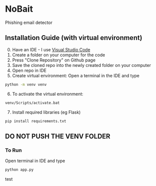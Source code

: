 # NoBait

Phishing email detector 

## Installation Guide (with virtual environment)
0. Have an IDE - I use [Visual Studio Code](https://code.visualstudio.com/download)
1. Create a folder on your computer for the code
2. Press "Clone Repository" on Github page
3. Save the cloned repo into the newly created folder on your computer
4. Open repo in IDE
5. Create virtual environment: Open a terminal in the IDE and type
````bash 
python -m venv venv
````
6. To activate the virtual environment:
````bash 
venv/Scripts/activate.bat   
````
7. Install required libraries (eg Flask)
````bash
pip install requirements.txt
````

## DO NOT PUSH THE VENV FOLDER

### To Run 
Open terminal in IDE and type
````bash
python app.py
```` 

test